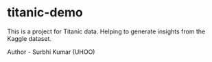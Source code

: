 # titanic-demo
This is a project for Titanic data. Helping to generate insights from the Kaggle dataset.

Author - Surbhi Kumar (UHOO)

